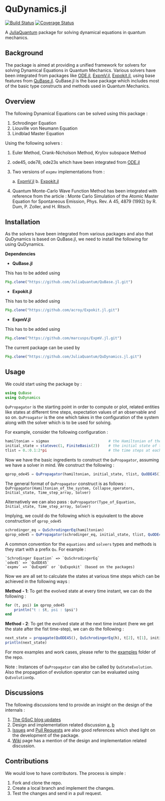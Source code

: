 QuDynamics.jl
============

[![Build Status](https://travis-ci.org/JuliaQuantum/QuDynamics.jl.png?branch=master)](https://travis-ci.org/JuliaQuantum/QuDynamics.jl)
[![Coverage Status](https://coveralls.io/repos/github/JuliaQuantum/QuDynamics.jl/badge.svg?branch=master)](https://coveralls.io/github/JuliaQuantum/QuDynamics.jl?branch=master)

A [JuliaQuantum](http://juliaquantum.github.io/) package for solving dynamical equations in quantum mechanics.

Background
----------
The package is aimed at providing a unified framework for solvers for solving Dynamical Equations in Quantum Mechanics. Various solvers have been integrated from packages like [ODE.jl](https://github.com/JuliaLang/ODE.jl), [ExpmV.jl](https://github.com/marcusps/ExpmV.jl),
[Expokit.jl](https://github.com/acroy/Expokit.jl), using base features from [QuBase.jl](https://github.com/JuliaQuantum/QuBase.jl). QuBase.jl is the base package which includes most of the basic type constructs and methods used in Quantum Mechanics.

Overview
--------
The following Dynamical Equations can be solved using this package :

1. Schrodinger Equation
2. Liouville von Neumann Equation
3. Lindblad Master Equation

Using the following solvers :

1. Euler Method, Crank-Nicholson Method, Krylov subspace Method
2. ode45, ode78, ode23s which have been integrated from [ODE.jl](https://github.com/JuliaLang/ODE.jl)
3. Two versions of `expmv` implementations from :

    a. [ExpmV.jl](https://github.com/marcusps/ExpmV.jl)
    b. [Expokit.jl](https://github.com/acroy/Expokit.jl)
4. Quantum Monte-Carlo Wave Function Method has been integrated with reference from the article : Monte Carlo Simulation of the Atomic Master Equation for Spontaneous Emission, Phys. Rev. A 45, 4879 (1992)
by R. Dum, P. Zoller, and H. Ritsch.

Installation
------------
As the solvers have been integrated from various packages and also that QuDynamics is based on QuBase.jl, we need to install the following for using QuDynamics.

**Dependencies**

* **QuBase.jl**

This has to be added using
```julia
Pkg.clone("https://github.com/JuliaQuantum/QuBase.jl.git")
```

* **Expokit.jl**

This has to be added using
```julia
Pkg.clone("https://github.com/acroy/Expokit.jl.git")
```

* **ExpmV.jl**

This has to be added using
```julia
Pkg.clone("https://github.com/marcusps/ExpmV.jl.git")
```

The current package can be used by
```julia
Pkg.clone("https://github.com/JuliaQuantum/QuDynamics.jl.git")
```

Usage
-----

We could start using the package by :
```julia
using QuBase
using QuDynamics
```

`QuPropagator` is the starting point in order to compute or plot, related entities like states at different time steps, expectation values of an observable and so on. `QuProagator` is the  one which takes
in the configuration of the system along with the solver which is to be used for solving.

For example, consider the following configuration :

```julia
hamiltonian = sigmax                           # the Hamiltonian of the system
initial_state = statevec(1, FiniteBasis(2))    # the initial state of the system
tlist = 0.:0.1:2*pi                            # the time steps at each of which we have the evolved state
```

Now we have the basic ingredients to construct the `QuPropagator`, assuming we have a solver in mind.
We construct the following :

```julia
qprop_ode45 = QuPropagator(hamiltonian, initial_state, tlist, QuODE45())
```

The general format of `QuPropagator` construct is as follows :
`QuPropagator(Hamiltonian_of_the_system, Collapse_operators, Initial_state, Time_step_array, Solver)`

Alternatively we can also pass :
`QuPropagator(Type_of_Equation, Initial_state, Time_step_array, Solver)`

Implying, we could do the following which is equivalent to the above construction of `qprop_ode45`

```julia
schrodinger_eq = QuSchrodingerEq(hamiltonian)
qprop_ode45 = QuPropagator(schrodinger_eq, initial_state, tlist, QuODE45())
```

A common convention for the `equations` and `solvers` types and methods is they start with a prefix `Qu`.
For example :
```
`Schrodinger Equation` => `QuSchrodingerEq`
`ode45` => `QuODE45`
`expmv` => `QuExpmV` or `QuExpokit` (based on the packages)
```

Now we are all set to calculate the states at various time steps which can be achieved in the
following ways :

**Method - 1**:
To get the evolved state at every time instant, we can do the following :
```julia
for (t, psi) in qprop_ode45
    println("t : $t, psi : $psi")
end
```

**Method - 2**:
To get the evolved state at the next time instant (here we get the state after the fist time-step), we can do the following :
```julia
next_state = propagate(QuODE45(), QuSchrodingerEq(h), t[2], t[1], initial_state)
println(next_state)
```

For more examples and work cases, please refer to the [examples](https://github.com/JuliaQuantum/QuDynamics.jl/tree/master/examples) folder of the repo.

Note : Instances of `QuPropagator` can also be called by `QuStateEvolution`. Also the propagation of evolution operator can be
evaluated using `QuEvolutionOp`.

Discussions
----------

The following discussions tend to provide an insight on the design of the internals :

1. [The GSoC blog updates](http://juliaquantum.github.io/news/index.html)
2. Design and implementation related discussion [a](https://github.com/JuliaQuantum/JuliaQuantum.github.io/issues/20), [b](https://github.com/numfocus/gsoc/blob/7917b4fc08ce73ac74f8a2b9dd7929d994fc4282/2015/proposals/Amit.md)
3. [Issues](https://github.com/JuliaQuantum/QuDynamics.jl/issues) and [Pull Requests](https://github.com/JuliaQuantum/QuDynamics.jl/pulls) are also good references which shed light on the development of the package.
4. [Wiki](https://github.com/JuliaQuantum/QuDynamics.jl/wiki) page has a mention of the design and implementation related discussion.

Contributions
-----------

We would love to have contributors. The process is simple :

1. Fork and clone the repo.
2. Create a local branch and implement the changes.
3. Test the changes and send in a pull request.
